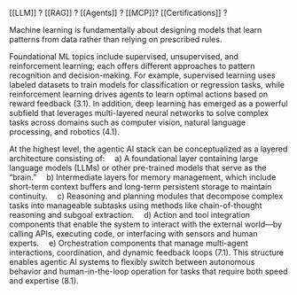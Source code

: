[[LLM]] ? [[RAG]] ? [[Agents]] ? [[MCP]]? [[Certifications]] ?


Machine learning is fundamentally about designing models that learn patterns from data rather than relying on prescribed rules.

Foundational ML topics include supervised, unsupervised, and reinforcement learning; each offers different approaches to pattern recognition and decision-making. For example, supervised learning uses labeled datasets to train models for classification or regression tasks, while reinforcement learning drives agents to learn optimal actions based on reward feedback (3.1). In addition, deep learning has emerged as a powerful subfield that leverages multi-layered neural networks to solve complex tasks across domains such as computer vision, natural language processing, and robotics (4.1).


At the highest level, the agentic AI stack can be conceptualized as a layered architecture consisting of:  a) A foundational layer containing large language models (LLMs) or other pre-trained models that serve as the “brain.”  b) Intermediate layers for memory management, which include short-term context buffers and long-term persistent storage to maintain continuity.  c) Reasoning and planning modules that decompose complex tasks into manageable subtasks using methods like chain-of-thought reasoning and subgoal extraction.  d) Action and tool integration components that enable the system to interact with the external world—by calling APIs, executing code, or interfacing with sensors and human experts.  e) Orchestration components that manage multi-agent interactions, coordination, and dynamic feedback loops (7.1). This structure enables agentic AI systems to flexibly switch between autonomous behavior and human-in-the-loop operation for tasks that require both speed and expertise (8.1).





